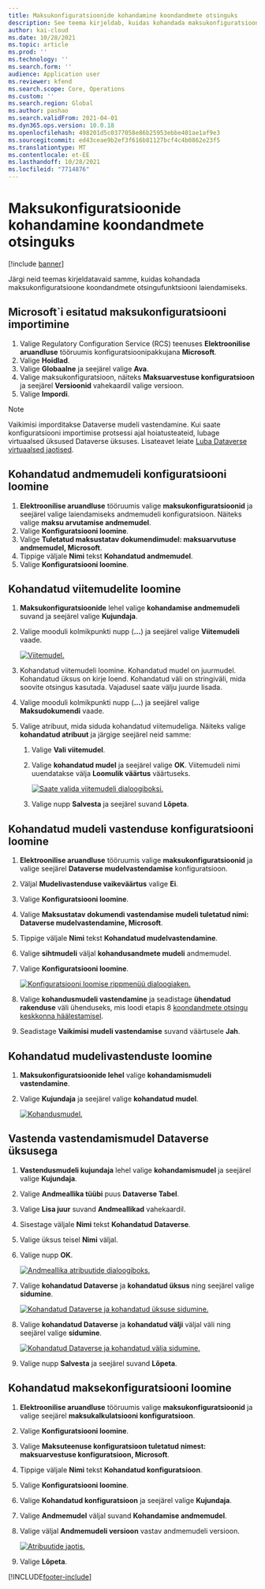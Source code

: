```yaml
---
title: Maksukonfiguratsioonide kohandamine koondandmete otsinguks
description: See teema kirjeldab, kuidas kohandada maksukonfiguratsioone koondandmete otsingufunktsiooni laiendamiseks.
author: kai-cloud
ms.date: 10/28/2021
ms.topic: article
ms.prod: ''
ms.technology: ''
ms.search.form: ''
audience: Application user
ms.reviewer: kfend
ms.search.scope: Core, Operations
ms.custom: ''
ms.search.region: Global
ms.author: pashao
ms.search.validFrom: 2021-04-01
ms.dyn365.ops.version: 10.0.18
ms.openlocfilehash: 498201d5c0377058e86b25953ebbe401ae1af9e3
ms.sourcegitcommit: ed43ceae9b2ef3f616b81127bcf4c4b0862e23f5
ms.translationtype: MT
ms.contentlocale: et-EE
ms.lasthandoff: 10/28/2021
ms.locfileid: "7714876"
---
```

# <a name="customize-tax-configurations-for-master-data-lookup"></a>Maksukonfiguratsioonide kohandamine koondandmete otsinguks

[!include [banner](../includes/banner.md)]

Järgi neid teemas kirjeldatavaid samme, kuidas kohandada maksukonfiguratsioone koondandmete otsingufunktsiooni laiendamiseks.

## <a name="import-a-tax-configuration-provided-by-microsoft"></a>Microsoft`i esitatud maksukonfiguratsiooni importimine

1. Valige Regulatory Configuration Service (RCS) teenuses **Elektroonilise aruandluse** tööruumis konfiguratsioonipakkujana **Microsoft**.
2. Valige **Hoidlad**.
3. Valige **Globaalne** ja seejärel valige **Ava**.
4. Valige maksukonfiguratsioon, näiteks **Maksuarvestuse konfiguratsioon** ja seejärel **Versioonid** vahekaardil valige versioon.
5. Valige **Impordi**.

> [!NOTE]
> Vaikimisi imporditakse Dataverse mudeli vastendamine. Kui saate konfiguratsiooni importimise protsessi ajal hoiatusteateid, lubage virtuaalsed üksused Dataverse üksuses. Lisateavet leiate [Luba Dataverse virtuaalsed jaotised](../../fin-ops-core/dev-itpro/power-platform/enable-virtual-entities.md).

## <a name="create-a-customized-data-model-configuration"></a>Kohandatud andmemudeli konfiguratsiooni loomine

1. **Elektroonilise aruandluse** tööruumis valige **maksukonfiguratsioonid** ja seejärel valige laiendamiseks andmemudeli konfiguratsioon. Näiteks valige **maksu arvutamise andmemudel**.
2. Valige **Konfiguratsiooni loomine**.
3. Valige **Tuletatud maksustatav dokumendimudel: maksuarvutuse andmemudel, Microsoft**.
4. Tippige väljale **Nimi** tekst **Kohandatud andmemudel**.
5. Valige **Konfiguratsiooni loomine**.

## <a name="create-customized-reference-models"></a>Kohandatud viitemudelite loomine

1. **Maksukonfiguratsioonide** lehel valige **kohandamise andmemudeli** suvand ja seejärel valige **Kujundaja**.
2. Valige mooduli kolmikpunkti nupp (**...**) ja seejärel valige **Viitemudeli** vaade.

    [![Viitemudel.](./media/pic2.png)](./media/pic2.png)

3. Kohandatud viitemudeli loomine. Kohandatud mudel on juurmudel. Kohandatud üksus on kirje loend. Kohandatud väli on stringiväli, mida soovite otsingus kasutada. Vajadusel saate välju juurde lisada.
4. Valige mooduli kolmikpunkti nupp (**...**) ja seejärel valige **Maksudokumendi** vaade.
5. Valige atribuut, mida siduda kohandatud viitemudeliga. Näiteks valige **kohandatud atribuut** ja järgige seejärel neid samme:

    1. Valige **Vali viitemudel**.
    2. Valige **kohandatud mudel** ja seejärel valige **OK**. Viitemudeli nimi uuendatakse välja **Loomulik väärtus** väärtuseks.

        [![Saate valida viitemudeli dialoogiboksi.](./media/pic5.png)](./media/pic5.png)

    3. Valige nupp **Salvesta** ja seejärel suvand **Lõpeta**.

## <a name="create-a-customized-model-mapping-configuration"></a>Kohandatud mudeli vastenduse konfiguratsiooni loomine

1. **Elektroonilise aruandluse** tööruumis valige **maksukonfiguratsioonid** ja valige seejärel **Dataverse mudelvastendamise** konfiguratsioon.
2. Väljal **Mudelivastenduse vaikeväärtus** valige **Ei**.
3. Valige **Konfiguratsiooni loomine**.
4. Valige **Maksustatav dokumendi vastendamise mudeli tuletatud nimi: Dataverse mudelvastendamine, Microsoft**.
5. Tippige väljale **Nimi** tekst **Kohandatud mudelvastendamine**.
6. Valige **sihtmudeli** väljal **kohandusandmete mudeli** andmemudel.
7. Valige **Konfiguratsiooni loomine**.

    [![Konfiguratsiooni loomise rippmenüü dialoogiaken.](./media/pic6.png)](./media/pic6.png)

8. Valige **kohandusmudeli vastendamine** ja seadistage **ühendatud rakenduse** väli ühenduseks, mis loodi etapis 8 [koondandmete otsingu keskkonna häälestamisel](tax-service-set-up-environment-master-data-lookup.md).
9. Seadistage **Vaikimisi mudeli vastendamise** suvand väärtusele **Jah**.

## <a name="create-customized-model-mappings"></a>Kohandatud mudelivastenduste loomine

1. **Maksukonfiguratsioonide lehel** valige **kohandamismudeli vastendamine**.
2. Valige **Kujundaja** ja seejärel valige **kohandatud mudel**.

    [![Kohandusmudel.](./media/pic8.png)](./media/pic8.png)

## <a name="map-a-model-mapping-to-a-dataverse-entity"></a>Vastenda vastendamismudel Dataverse üksusega

1. **Vastendusmudeli kujundaja** lehel valige **kohandamismudel** ja seejärel valige **Kujundaja**.
2. Valige **Andmeallika tüübi** puus **Dataverse Tabel**.
3. Valige **Lisa juur** suvand **Andmeallikad** vahekaardil.
4. Sisestage väljale **Nimi** tekst **Kohandatud Dataverse**.
5. Valige üksus teisel **Nimi** väljal.
6. Valige nupp **OK**.

    [![Andmeallika atribuutide dialoogiboks.](./media/pic9.png)](./media/pic9.png)

7. Valige **kohandatud Dataverse** ja **kohandatud üksus** ning seejärel valige **sidumine**.

    [![Kohandatud Dataverse ja kohandatud üksuse sidumine.](./media/pic10.png)](./media/pic10.png)

8. Valige **kohandatud Dataverse** ja **kohandatud välji** väljal väli ning seejärel valige **sidumine**.

    [![Kohandatud Dataverse ja kohandatud välja sidumine.](./media/pic11.png)](./media/pic11.png)

9. Valige nupp **Salvesta** ja seejärel suvand **Lõpeta**.

## <a name="create-a-customized-tax-configuration"></a>Kohandatud maksekonfiguratsiooni loomine

1. **Elektroonilise aruandluse** tööruumis valige **maksukonfiguratsioonid** ja valige seejärel **maksukalkulatsiooni konfiguratsioon**.
2. Valige **Konfiguratsiooni loomine**.
3. Valige **Maksuteenuse konfiguratsioon tuletatud nimest: maksuarvestuse konfiguratsioon, Microsoft**.
4. Tippige väljale **Nimi** tekst **Kohandatud konfiguratsioon**.
5. Valige **Konfiguratsiooni loomine**.
6. Valige **Kohandatud konfiguratsioon** ja seejärel valige **Kujundaja**.
7. Valige **Andmemudel** väljal suvand **Kohandamise andmemudel**.
8. Valige väljal **Andmemudeli versioon** vastav andmemudeli versioon.

    [![Atribuutide jaotis.](./media/pic13.png)](./media/pic13.png)

9. Valige **Lõpeta**.

[!INCLUDE[footer-include](../../includes/footer-banner.md)]
